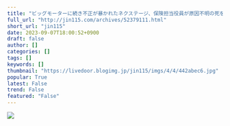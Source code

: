```yaml
---
title: "ビッグモーターに続き不正が暴かれたネクステージ、保険担当役員が原因不明の死を遂げてしまう・・・ : オレ的ゲーム速報＠刃"
full_url: "http://jin115.com/archives/52379111.html"
short_url: "jin115"
date: 2023-09-07T18:00:52+0900
draft: false
author: []
categories: []
tags: []
keywords: []
thumbnail: "https://livedoor.blogimg.jp/jin115/imgs/4/4/442abec6.jpg"
popular: True
latest: False
trend: False
featured: "False"
---
```


![](https://livedoor.blogimg.jp/jin115/imgs/4/4/442abec6.jpg)

